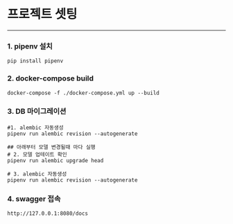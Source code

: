 # 프로젝트 셋팅

***
### 1. pipenv 설치
~~~
pip install pipenv
~~~

### 2. docker-compose build
~~~
docker-compose -f ./docker-compose.yml up --build
~~~

### 3. DB 마이그레이션
~~~
#1. alembic 자동생성
pipenv run alembic revision --autogenerate

## 아래부터 모델 변경될때 마다 실행
# 2. 모델 업테이트 확인 
pipenv run alembic upgrade head

# 3. alembic 자동생성
pipenv run alembic revision --autogenerate
~~~

### 4. swagger 접속
~~~
http://127.0.0.1:8080/docs
~~~